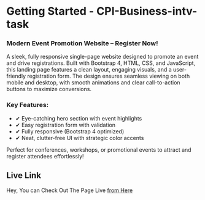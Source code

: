 # Getting Started - CPI-Business-intv-task

### Modern Event Promotion Website – Register Now!
A sleek, fully responsive single-page website designed to promote an event and drive registrations. Built with Bootstrap 4, HTML, CSS, and JavaScript, this landing page features a clean layout, engaging visuals, and a user-friendly registration form. The design ensures seamless viewing on both mobile and desktop, with smooth animations and clear call-to-action buttons to maximize conversions.

### Key Features:
- ✔ Eye-catching hero section with event highlights
- ✔ Easy registration form with validation
- ✔ Fully responsive (Bootstrap 4 optimized)
- ✔ Neat, clutter-free UI with strategic color accents

Perfect for conferences, workshops, or promotional events to attract and register attendees effortlessly!

## Live Link

Hey, You can Check Out The Page Live <a href="https://mujahidbcs92.github.io/CPI-Business-intv-task/" target="_blank">from Here</a>
